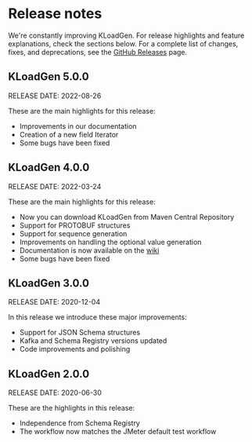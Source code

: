 # Release notes

We're constantly improving KLoadGen. For release highlights and feature explanations, check the sections below. For a complete list of changes, fixes, and deprecations, see the [GitHub Releases](https://github.com/sngular/kloadgen/releases) page.

## KLoadGen 5.0.0
RELEASE DATE: 2022-08-26

These are the main highlights for this release:

- Improvements in our documentation
- Creation of a new field Iterator
- Some bugs have been fixed

## KLoadGen 4.0.0
RELEASE DATE: 2022-03-24

These are the main highlights for this release:

- Now you can download KLoadGen from Maven Central Repository
- Support for PROTOBUF structures
- Support for sequence generation
- Improvements on handling the optional value generation
- Documentation is now available on the [wiki](https://github.com/sngular/kloadgen/wiki)
 - Some bugs have been fixed

## KLoadGen 3.0.0
RELEASE DATE: 2020-12-04

In this release we introduce these major improvements:
 
 - Support for JSON Schema structures
 - Kafka and Schema Registry versions updated
 - Code improvements and polishing

## KLoadGen 2.0.0
RELEASE DATE: 2020-06-30
 
These are the highlights in this release: 

 - Independence from Schema Registry
 - The workflow now matches the JMeter default test workflow